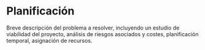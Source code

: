 # Planificación

Breve descripción del problema a resolver, incluyendo un estudio de viabilidad del proyecto, análisis de riesgos asociados y costes, planificación temporal, asignación de recursos.
